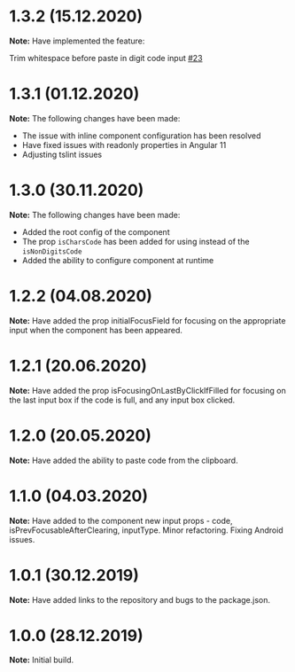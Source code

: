 # 1.3.2 (15.12.2020)
**Note:** Have implemented the feature: 

Trim whitespace before paste in digit code input [#23](https://github.com/AlexMiniApps/angular-code-input/issues/23)

# 1.3.1 (01.12.2020)
**Note:** The following changes have been made:
- The issue with inline component configuration has been resolved
- Have fixed issues with readonly properties in Angular 11
- Adjusting tslint issues

# 1.3.0 (30.11.2020)
**Note:** The following changes have been made:
- Added the root config of the component
- The prop `isCharsCode` has been added for using instead of the `isNonDigitsCode`
- Added the ability to configure component at runtime

# 1.2.2 (04.08.2020)
**Note:** Have added the prop initialFocusField for focusing on the appropriate input when 
the component has been appeared.

# 1.2.1 (20.06.2020)
**Note:** Have added the prop isFocusingOnLastByClickIfFilled for focusing on the last input box 
if the code is full, and any input box clicked. 

# 1.2.0 (20.05.2020)
**Note:** Have added the ability to paste code from the clipboard. 

# 1.1.0 (04.03.2020)
**Note:** Have added to the component new input props - code, isPrevFocusableAfterClearing, inputType. 
Minor refactoring. 
Fixing Android issues.

# 1.0.1 (30.12.2019)
**Note:** Have added links to the repository and bugs to the package.json.

# 1.0.0 (28.12.2019)
**Note:** Initial build.
